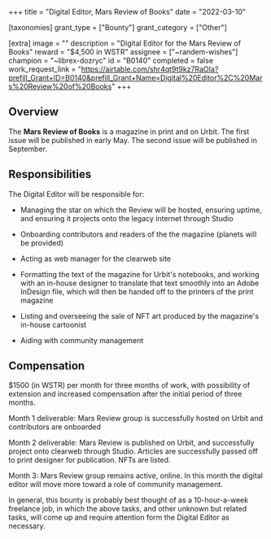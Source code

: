 +++
title = "Digital Editor, Mars Review of Books"
date = "2022-03-10"

[taxonomies]
grant_type = ["Bounty"]
grant_category = ["Other"]

[extra]
image = ""
description = "Digital Editor for the Mars Review of Books"
reward = "$4,500 in WSTR"
assignee = ["~randem-wishes"]
champion = "~librex-dozryc"
id = "B0140"
completed = false
work_request_link = "https://airtable.com/shr4qt9t9kz7RaOIa?prefill_Grant+ID=B0140&prefill_Grant+Name=Digital%20Editor%2C%20Mars%20Review%20of%20Books"
+++

## Overview

The **Mars Review of Books** is a magazine in print and on Urbit. The first issue will be published in early May. The second issue will be published in September.

## Responsibilities

The Digital Editor will be responsible for:

- Managing the star on which the Review will be hosted, ensuring uptime, and ensuring it projects onto the legacy internet through Studio

- Onboarding contributors and readers of the the magazine (planets will be provided)

- Acting as web manager for the clearweb site

- Formatting the text of the magazine for Urbit's notebooks, and working with an in-house designer to translate that text smoothly into an Adobe InDesign file, which will then be handed off to the printers of the print magazine

- Listing and overseeing the sale of NFT art produced by the magazine's in-house cartoonist

- Aiding with community management

## Compensation

$1500 (in WSTR) per month for three months of work, with possibility of extension and increased compensation after the initial period of three months.

Month 1 deliverable: Mars Review group is successfully hosted on Urbit and contributors are onboarded

Month 2 deliverable: Mars Review is published on Urbit, and successfully project onto clearweb through Studio. Articles are successfully passed off to print designer for publication. NFTs are listed.

Month 3: Mars Review group remains active, online. In this month the digital editor will move more toward a role of community management.

In general, this bounty is probably best thought of as a 10-hour-a-week freelance job, in which the above tasks, and other unknown but related tasks, will come up and require attention form the Digital Editor as necessary.
